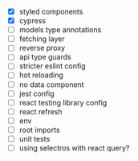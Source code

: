- [x] styled components
- [x] cypress
- [ ] models type annotations
- [ ] fetching layer
- [ ] reverse proxy
- [ ] api type guards
- [ ] stricter eslint config
- [ ] hot reloading
- [ ] no data component
- [ ] jest config
- [ ] react testing library config
- [ ] react refresh
- [ ] env
- [ ] root imports
- [ ] unit tests
- [ ] using selectros with react query?
